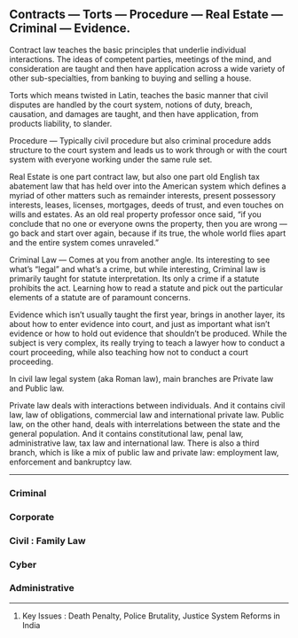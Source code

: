## Contracts — Torts — Procedure — Real Estate — Criminal — Evidence.

Contract law teaches the basic principles that underlie individual interactions. The ideas of competent parties, meetings of the mind, and consideration are taught and then have application across a wide variety of other sub-specialties, from banking to buying and selling a house.

Torts which means twisted in Latin, teaches the basic manner that civil disputes are handled by the court system, notions of duty, breach, causation, and damages are taught, and then have application, from products liability, to slander.

Procedure — Typically civil procedure but also criminal procedure adds structure to the court system and leads us to work through or with the court system with everyone working under the same rule set.

Real Estate is one part contract law, but also one part old English tax abatement law that has held over into the American system which defines a myriad of other matters such as remainder interests, present possessory interests, leases, licenses, mortgages, deeds of trust, and even touches on wills and estates. As an old real property professor once said, “if you conclude that no one or everyone owns the property, then you are wrong — go back and start over again, because if its true, the whole world flies apart and the entire system comes unraveled.”

Criminal Law — Comes at you from another angle. Its interesting to see what’s “legal” and what’s a crime, but while interesting, Criminal law is primarily taught for statute interpretation. Its only a crime if a statute prohibits the act. Learning how to read a statute and pick out the particular elements of a statute are of paramount concerns.

Evidence which isn’t usually taught the first year, brings in another layer, its about how to enter evidence into court, and just as important what isn’t evidence or how to hold out evidence that shouldn’t be produced. While the subject is very complex, its really trying to teach a lawyer how to conduct a court proceeding, while also teaching how not to conduct a court proceeding.

In civil law legal system (aka Roman law), main branches are Private law and Public law.

Private law deals with interactions between individuals. And it contains civil law, law of obligations, commercial law and international private law.
Public law, on the other hand, deals with interrelations between the state and the general population. And it contains constitutional law, penal law, administrative law, tax law and international law.
There is also a third branch, which is like a mix of public law and private law: employment law, enforcement and bankruptcy law.

---

### Criminal

### Corporate

### Civil : Family Law

### Cyber

### Administrative

---

1. Key Issues : Death Penalty, Police Brutality, Justice System Reforms in India
